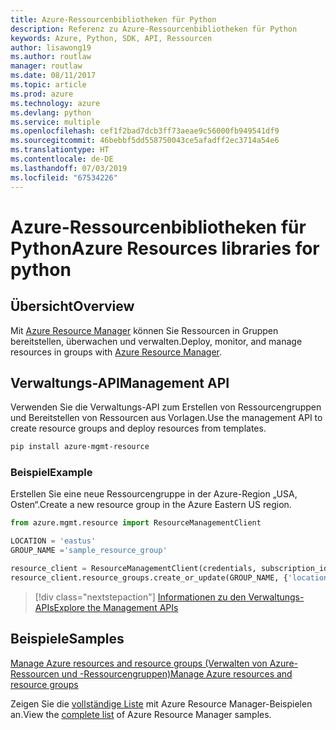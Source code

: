 ```yaml
---
title: Azure-Ressourcenbibliotheken für Python
description: Referenz zu Azure-Ressourcenbibliotheken für Python
keywords: Azure, Python, SDK, API, Ressourcen
author: lisawong19
ms.author: routlaw
manager: routlaw
ms.date: 08/11/2017
ms.topic: article
ms.prod: azure
ms.technology: azure
ms.devlang: python
ms.service: multiple
ms.openlocfilehash: cef1f2bad7dcb3ff73aeae9c56000fb949541df9
ms.sourcegitcommit: 46bebbf5dd558750043ce5afadff2ec3714a54e6
ms.translationtype: HT
ms.contentlocale: de-DE
ms.lasthandoff: 07/03/2019
ms.locfileid: "67534226"
---
```

# <a name="azure-resources-libraries-for-python"></a><span data-ttu-id="70f61-104">Azure-Ressourcenbibliotheken für Python</span><span class="sxs-lookup"><span data-stu-id="70f61-104">Azure Resources libraries for python</span></span>

## <a name="overview"></a><span data-ttu-id="70f61-105">Übersicht</span><span class="sxs-lookup"><span data-stu-id="70f61-105">Overview</span></span> 
<span data-ttu-id="70f61-106">Mit [Azure Resource Manager](https://docs.microsoft.com/en-us/azure/azure-resource-manager/resource-group-overview) können Sie Ressourcen in Gruppen bereitstellen, überwachen und verwalten.</span><span class="sxs-lookup"><span data-stu-id="70f61-106">Deploy, monitor, and manage resources in groups with [Azure Resource Manager](https://docs.microsoft.com/en-us/azure/azure-resource-manager/resource-group-overview).</span></span>

## <a name="management-api"></a><span data-ttu-id="70f61-107">Verwaltungs-API</span><span class="sxs-lookup"><span data-stu-id="70f61-107">Management API</span></span>
<span data-ttu-id="70f61-108">Verwenden Sie die Verwaltungs-API zum Erstellen von Ressourcengruppen und Bereitstellen von Ressourcen aus Vorlagen.</span><span class="sxs-lookup"><span data-stu-id="70f61-108">Use the management API to create resource groups and deploy resources from templates.</span></span>

```bash
pip install azure-mgmt-resource
```
### <a name="example"></a><span data-ttu-id="70f61-109">Beispiel</span><span class="sxs-lookup"><span data-stu-id="70f61-109">Example</span></span> 
<span data-ttu-id="70f61-110">Erstellen Sie eine neue Ressourcengruppe in der Azure-Region „USA, Osten“.</span><span class="sxs-lookup"><span data-stu-id="70f61-110">Create a new resource group in the Azure Eastern US region.</span></span>

```python
from azure.mgmt.resource import ResourceManagementClient

LOCATION = 'eastus'
GROUP_NAME ='sample_resource_group'

resource_client = ResourceManagementClient(credentials, subscription_id)
resource_client.resource_groups.create_or_update(GROUP_NAME, {'location': LOCATION})
```

> [!div class="nextstepaction"]
> [<span data-ttu-id="70f61-111">Informationen zu den Verwaltungs-APIs</span><span class="sxs-lookup"><span data-stu-id="70f61-111">Explore the Management APIs</span></span>](/python/api/overview/azure/azure.mgmt.resource)

## <a name="samples"></a><span data-ttu-id="70f61-112">Beispiele</span><span class="sxs-lookup"><span data-stu-id="70f61-112">Samples</span></span>
[<span data-ttu-id="70f61-113">Manage Azure resources and resource groups (Verwalten von Azure-Ressourcen und -Ressourcengruppen)</span><span class="sxs-lookup"><span data-stu-id="70f61-113">Manage Azure resources and resource groups</span></span>](https://github.com/Azure-Samples/resource-manager-python-resources-and-groups)

<span data-ttu-id="70f61-114">Zeigen Sie die [vollständige Liste](https://azure.microsoft.com/resources/samples/?platform=python&term=resource) mit Azure Resource Manager-Beispielen an.</span><span class="sxs-lookup"><span data-stu-id="70f61-114">View the [complete list](https://azure.microsoft.com/resources/samples/?platform=python&term=resource) of Azure Resource Manager samples.</span></span>
